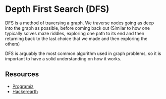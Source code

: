 # Depth First Search (DFS)

DFS is a method of traversing a graph. We traverse nodes going as deep into the graph as possible, before coming back out (Similar to how one typically solves maze riddles, exploring one path to its end and then returning back to the last choice that we made and then exploring the others)

DFS is arguably the most common algorithm used in graph problems, so it is important to have a solid understanding on how it works. 

## Resources

- [Programiz](https://www.programiz.com/dsa/graph-dfs)
- [Hackerearth](https://www.hackerearth.com/practice/algorithms/graphs/depth-first-search/tutorial/)



